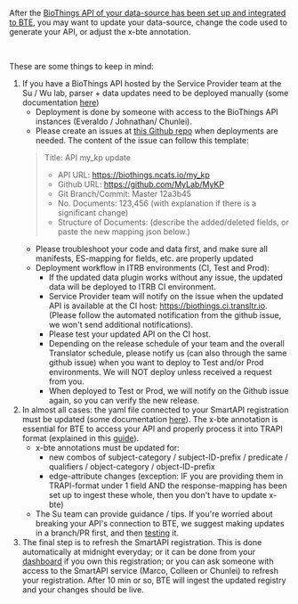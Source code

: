 After the [BioThings API of your data-source has been set up and integrated to BTE](https://github.com/biothings/biothings_explorer/blob/main/docs/README-contributing-new-data-source.md), you may want to update your data-source, change the code used to generate your API, or adjust the x-bte annotation.

<br>

These are some things to keep in mind:

1. If you have a BioThings API hosted by the Service Provider team at the Su / Wu lab, parser + data updates need to be deployed manually (some documentation [here](https://github.com/biothings/biothings_explorer/blob/main/docs/README-contributing-new-data-source.md))
    * Deployment is done by someone with access to the BioThings API instances (Everaldo / Johnathan/ Chunlei).
    * Please create an issues at [this Github repo](https://github.com/biothings/pending.api/issues) when deployments are needed. The content of the issue can follow this template:
    > Title: API my_kp update
    > - API URL: https://biothings.ncats.io/my_kp
    > - Github URL: https://github.com/MyLab/MyKP
    > - Git Branch/Commit: Master 12a3b45
    > - No. Documents: 123,456 (with explanation if there is a significant change)
    > - Structure of Documents: (describe the added/deleted fields, or paste the new mapping json below.)
    * Please troubleshoot your code and data first, and make sure all manifests, ES-mapping for fields, etc. are properly updated
    * Deployment workflow in ITRB environments (CI, Test and Prod):
      * If the updated data plugin works without any issue, the updated data will be deployed to ITRB CI environment.
      * Service Provider team will notify on the issue when the updated API is available at the CI host: https://biothings.ci.transltr.io.
        (Please follow the automated notification from the github issue, we won't send additional notifications).
      * Please test your updated API on the CI host.
      * Depending on the release schedule of your team and the overall Translator schedule, please notify us (can also through the same
        github issue) when you want to deploy to Test and/or Prod environments. We will NOT deploy unless received a request from you.
      * When deployed to Test or Prod, we will notify on the Github issue again, so you can verify the new release.
2. In almost all cases: the yaml file connected to your SmartAPI registration must be updated (some documentation [here](https://github.com/biothings/biothings_explorer/blob/main/docs/README-writing-x-bte.md#editing-an-existing-smartapi-yaml)). The x-bte annotation is essential for BTE to access your API and properly process it into TRAPI format (explained in this [guide](https://github.com/biothings/biothings_explorer/blob/main/docs/README-types-of-apis.md)).
    * x-bte annotations must be updated for:
        * new combos of subject-category / subject-ID-prefix / predicate / qualifiers / object-category / object-ID-prefix
        * edge-attribute changes (exception: IF you are providing them in TRAPI-format under 1 field AND the response-mapping has been set up to ingest these whole, then you don't have to update x-bte)
    * The Su team can provide guidance / tips. If you're worried about breaking your API's connection to BTE, we suggest making updates in a branch/PR first, and then [testing](https://github.com/biothings/biothings_explorer/blob/main/docs/README-writing-x-bte.md#testing-after-its-written) it.
3. The final step is to refresh the SmartAPI registration. This is done automatically at midnight everyday; or it can be done from your [dashboard](https://smart-api.info/dashboard) if you own this registration; or you can ask someone with access to the SmartAPI service (Marco, Colleen or Chunlei) to refresh your registration. After 10 min or so, BTE will ingest the updated registry and your changes should be live.
